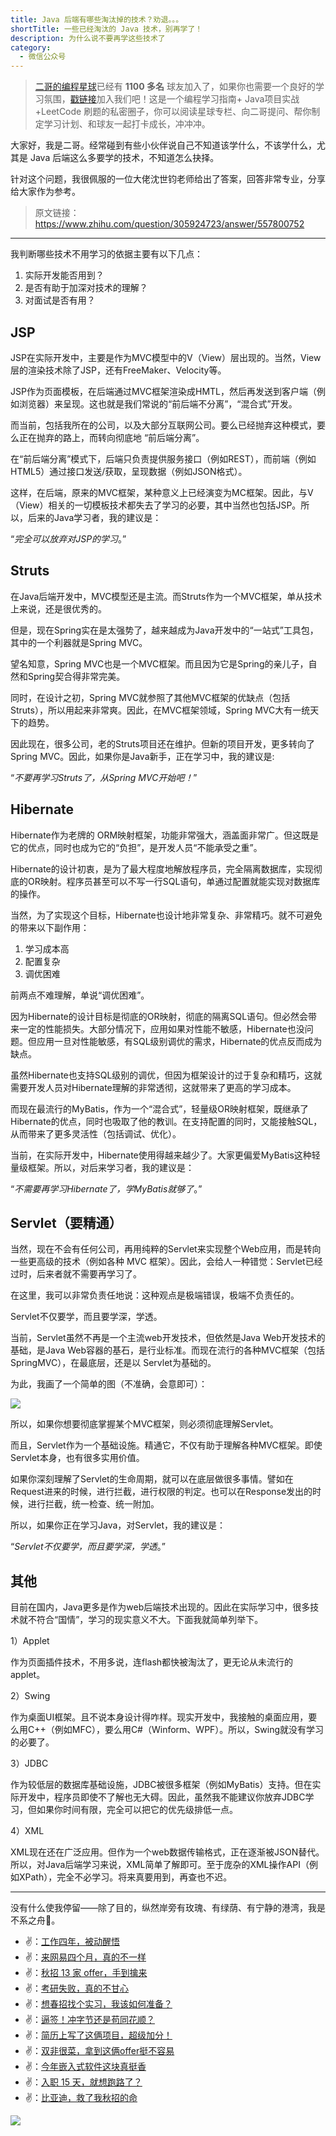 ```yaml
---
title: Java 后端有哪些淘汰掉的技术？劝退。。。
shortTitle: 一些已经淘汰的 Java 技术，别再学了！
description: 为什么说不要再学这些技术了
category:
  - 微信公众号
---
```


> [二哥的编程星球](https://mp.weixin.qq.com/s/CljCSezUgoBXb-T9wbIGww)已经有 **1100 多名** 球友加入了，如果你也需要一个良好的学习氛围，[戳链接](https://mp.weixin.qq.com/s/hXXBTPPkFj2VMg_GXqn4EA)加入我们吧！这是一个编程学习指南+ Java项目实战+LeetCode 刷题的私密圈子，你可以阅读星球专栏、向二哥提问、帮你制定学习计划、和球友一起打卡成长，冲冲冲。

大家好，我是二哥。经常碰到有些小伙伴说自己不知道该学什么，不该学什么，尤其是 Java 后端这么多要学的技术，不知道怎么抉择。

针对这个问题，我很佩服的一位大佬沈世钧老师给出了答案，回答非常专业，分享给大家作为参考。

> 原文链接：https://www.zhihu.com/question/305924723/answer/557800752



* * *



我判断哪些技术不用学习的依据主要有以下几点：

1.  实际开发能否用到？
2.  是否有助于加深对技术的理解？
3.  对面试是否有用？

## JSP

JSP在实际开发中，主要是作为MVC模型中的V（View）层出现的。当然，View层的渲染技术除了JSP，还有FreeMaker、Velocity等。

JSP作为页面模板，在后端通过MVC框架渲染成HMTL，然后再发送到客户端（例如浏览器）来呈现。这也就是我们常说的“前后端不分离”，“混合式”开发。

而当前，包括我所在的公司，以及大部分互联网公司。要么已经抛弃这种模式，要么正在抛弃的路上，而转向彻底地 “前后端分离”。

在“前后端分离”模式下，后端只负责提供服务接口（例如REST），而前端（例如HTML5）通过接口发送/获取，呈现数据（例如JSON格式）。

这样，在后端，原来的MVC框架，某种意义上已经演变为MC框架。因此，与V（View）相关的一切模板技术都失去了学习的必要，其中当然也包括JSP。所以，后来的Java学习者，我的建议是：

“*完全可以放弃对JSP的学习*。”

## Struts

在Java后端开发中，MVC模型还是主流。而Struts作为一个MVC框架，单从技术上来说，还是很优秀的。

但是，现在Spring实在是太强势了，越来越成为Java开发中的“一站式”工具包，其中的一个利器就是Spring MVC。

望名知意，Spring MVC也是一个MVC框架。而且因为它是Spring的亲儿子，自然和Spring契合得非常完美。

同时，在设计之初，Spring MVC就参照了其他MVC框架的优缺点（包括Struts），所以用起来非常爽。因此，在MVC框架领域，Spring MVC大有一统天下的趋势。

因此现在，很多公司，老的Struts项目还在维护。但新的项目开发，更多转向了Spring MVC。因此，如果你是Java新手，正在学习中，我的建议是:

“*不要再学习Struts了，从Spring MVC开始吧！*”

## Hibernate

Hibernate作为老牌的 ORM映射框架，功能非常强大，涵盖面非常广。但这既是它的优点，同时也成为它的“负担”，是开发人员“不能承受之重”。

Hibernate的设计初衷，是为了最大程度地解放程序员，完全隔离数据库，实现彻底的OR映射。程序员甚至可以不写一行SQL语句，单通过配置就能实现对数据库的操作。

当然，为了实现这个目标，Hibernate也设计地非常复杂、非常精巧。就不可避免的带来以下副作用：

1.  学习成本高
2.  配置复杂
3.  调优困难

前两点不难理解，单说“调优困难”。

因为Hibernate的设计目标是彻底的OR映射，彻底的隔离SQL语句。但必然会带来一定的性能损失。大部分情况下，应用如果对性能不敏感，Hibernate也没问题。但应用一旦对性能敏感，有SQL级别调优的需求，Hibernate的优点反而成为缺点。

虽然Hibernate也支持SQL级别的调优，但因为框架设计的过于复杂和精巧，这就需要开发人员对Hibernate理解的非常透彻，这就带来了更高的学习成本。

而现在最流行的MyBatis，作为一个“混合式”，轻量级OR映射框架，既继承了Hibernate的优点，同时也吸取了他的教训。在支持配置的同时，又能接触SQL，从而带来了更多灵活性（包括调试、优化）。

当前，在实际开发中，Hibernate使用得越来越少了。大家更偏爱MyBatis这种轻量级框架。所以，对后来学习者，我的建议是：

“*不需要再学习Hibernate了，学MyBatis就够了*。”

## Servlet（要精通）

当然，现在不会有任何公司，再用纯粹的Servlet来实现整个Web应用，而是转向一些更高级的技术（例如各种 MVC 框架）。因此，会给人一种错觉：Servlet已经过时，后来者就不需要再学习了。

在这里，我可以非常负责任地说：这种观点是极端错误，极端不负责任的。

Servlet不仅要学，而且要学深，学透。

当前，Servlet虽然不再是一个主流web开发技术，但依然是Java Web开发技术的基础，是Java Web容器的基石，是行业标准。而现在流行的各种MVC框架（包括SpringMVC），在最底层，还是以 Servlet为基础的。

为此，我画了一个简单的图（不准确，会意即可）：

![](https://mmbiz.qpic.cn/mmbiz/mngWTkJEOYKRz1K421ckD7yAOI5Xov453ZMAUO1VNwEXVLOmFJWbjicYtiaCDLLVc3QDCmProwoicBs1bxzDPXPvA/640?wx_fmt=other)

所以，如果你想要彻底掌握某个MVC框架，则必须彻底理解Servlet。

而且，Servlet作为一个基础设施。精通它，不仅有助于理解各种MVC框架。即使Servlet本身，也有很多实用价值。

如果你深刻理解了Servlet的生命周期，就可以在底层做很多事情。譬如在Request进来的时候，进行拦截，进行权限的判定。也可以在Response发出的时候，进行拦截，统一检查、统一附加。

所以，如果你正在学习Java，对Servlet，我的建议是：

“*Servlet不仅要学，而且要学深，学透*。”

## 其他

目前在国内，Java更多是作为web后端技术出现的。因此在实际学习中，很多技术就不符合“国情”，学习的现实意义不大。下面我就简单列举下。

1）Applet

作为页面插件技术，不用多说，连flash都快被淘汰了，更无论从未流行的applet。

2）Swing

作为桌面UI框架。且不说本身设计得咋样。现实开发中，我接触的桌面应用，要么用C++（例如MFC），要么用C#（Winform、WPF）。所以，Swing就没有学习的必要了。

3）JDBC

作为较低层的数据库基础设施，JDBC被很多框架（例如MyBatis）支持。但在实际开发中，程序员即使不了解也无大碍。因此，虽然我不能建议你放弃JDBC学习，但如果你时间有限，完全可以把它的优先级排低一点。

4）XML

XML现在还在广泛应用。但作为一个web数据传输格式，正在逐渐被JSON替代。所以，对Java后端学习来说，XML简单了解即可。至于庞杂的XML操作API（例如XPath），完全不必学习。将来真要用到，再查也不迟。


---

没有什么使我停留——除了目的，纵然岸旁有玫瑰、有绿荫、有宁静的港湾，我是不系之舟🤔。

- ✌️：[工作四年，被动醒悟](https://mp.weixin.qq.com/s/q-o4SBZQ3SH62T0c52aBUw)
- ✌️：[来网易四个月，真的不一样](https://mp.weixin.qq.com/s/4Zcd16hMazydelrN6CUXBA)
- ✌️：[秋招 13 家 offer，手到擒来](https://mp.weixin.qq.com/s/LKkvcSdhMyXAGgtqEak0Zw)
- ✌️：[考研失败，真的不甘心](https://mp.weixin.qq.com/s/mrSxrQYaWiUE82tBUu3XIw)
- ✌️：[想春招找个实习，我该如何准备？](https://mp.weixin.qq.com/s/eyCEQKclRkTnsJze01Bilg)
- ✌️：[逼签！冲字节还是苟同花顺？](https://mp.weixin.qq.com/s/Dv_kcwUT-KTZ6LAwn3o_Jg)
- ✌️：[简历上写了这俩项目，超级加分！](https://mp.weixin.qq.com/s/yYWD0VPZ_NoGPOmhoa-OlQ)
- ✌️：[双非很菜，拿到这俩offer挺不容易](https://mp.weixin.qq.com/s/OHXpEOKcLaKW8h0TS4Xqjg)
- ✌️：[今年嵌入式软件这块真挺香](https://mp.weixin.qq.com/s/6YuyA1Ja5RfDEQatfsQpjA)
- ✌️：[入职 15 天，就想跑路了？](https://mp.weixin.qq.com/s/EW95wdK4SM0CiBEJqUP7Mg)
- ✌️：[比亚迪，救了我秋招的命](https://mp.weixin.qq.com/s/PmVwFKsXkGeJjmNPiu5hrQ)

![](https://files.mdnice.com/user/3903/b7e50cf4-6fca-4511-9bfd-aa1ed9eb587b.png)
